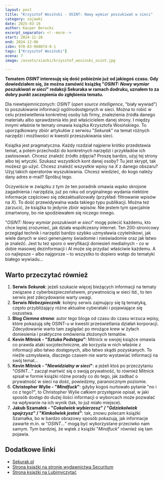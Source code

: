 ```yaml
---
layout: post
title: "Krzysztof Wosiński - OSINT: Nowy wymiar poszukiwań w sieci"
category: zajawki
date: 2025-03-16
author: Kacper Borucki
excerpt_separator: <!--more-->
start: 2024-11-28
end: 2024-12-06
isbn: 978-83-968874-8-1
tags: ["Krzysztof Wosiński"]
ocena: 7
image: /assets/xiazki/krzysztof_wosinski_osint.jpg

---
```


**Tematem *OSINT* interesuję się dość pobieżnie już od jakiegoś czasu. Gdy dowiedziałem się, że można zamówić książkę "*OSINT: Nowy wymiar poszukiwań w sieci*" redakcji Sekuraka w ramach dodruku, uznałem to za dobry punkt zaczepienia do zgłębienia tematu.**

<!--more-->

Dla niewtajemniczonych: *OSINT* (*open source intelligence*, "biały wywiad") to poszukiwanie informacji ogólnodostępnych w sieci. Można to robić w celu prześwietlenia konkretnej osoby lub firmy, znalezienia źródła danego materiału albo sprawdzenia kto jest właścicielem danej strony. I między innymi właśnie te tematy omawia książka Krzysztofa Wosińskiego. To uporządkowany zbiór artykułów z serwisu "*Sekurak*" na temat różnych narzędzi i możliwości w kwestii przeszukiwania sieci.

Książka jest pragmatyczna. Każdy rozdział najpierw krótko przedstawia temat, a potem przechodzi do konkretnych narzędzi i przykładów ich zastosowań. Chcesz znaleźć źródło zdjęcia? Proszę bardzo, użyj tej strony albo tej wtyczki. Szukasz wszystkich kont danej osoby? Tu jest skrypt, tak możesz go użyć. Chcesz znaleźć wszystkie wpisy na *X* z danego obszaru? Użyj takich operatorów wyszukiwania. Chcesz wiedzieć, do kogo należy dany adres e-mail? Spróbuj tego.

Oczywiście w związku z tym że ten poradnik omawia wąsko skrojone zagadnienia i narzędzia, już po roku od oryginalnego wydania niektóre informacje częściowo się zdezaktualizowały (przykład: filtrowanie wpisów na *X*). To dość przewidywalna wada takiego typu publikacji. Można też zarzucić, że książka to jedynie zbiór wpisów. Nie jestem tym specjalnie zmartwiony, bo nie spodziewałem się niczego innego.

"*OSINT: Nowy wymiar poszukiwań w sieci*" mogę polecić każdemu, kto chce lepiej zrozumieć, jak działa współczesny internet. Ten 200-stronicowy przegląd technik i narzędzi bardzo szybko uzmysławia czytelnikowi, jak wiele danych w sieci generujemy świadomie i nieświadomie oraz jak łatwo je znaleźć. Jest tu też sporo o weryfikacji doniesień medialnych - co w dobie masowej dezinformacji i AI może się przydać właściwie każdemu. A co najlepsze – albo najgorsze – to wszystko to dopiero wstęp do tematyki białego wywiadu...

## Warto przeczytać również

1. **Serwis *Sekurak***: jeżeli szukacie więcej bieżących informacji na tematy związane z cyberbezpieczeństwem, prywatnością w sieci itd., to ten serwis jest zdecydowanie warty uwagi.
2. **Serwis *Niebezpiecznik***: kolejny serwis zajmujący się tą tematyką, często przybliżający różne aktualne cyberataki i pojawiające się oszustwa.
3. **Blog *Ciemna strona***: autor tego bloga od czasu do czasu wrzuca wpisy, które pokazują siłę OSINT-u w kwestii prześwietlania działań korporacji. Zdecydowanie warto tam zaglądać po mrożące krew w żyłach doniesienia i praktyczne omówienia złożonych tematów.
4. **Kevin Mitnick - "*Sztuka Podstępu*"**: Mitnick w swojej książce omawia co prawda ataki socjotechniczne, ale korzysta w nich właśnie z informacji albo łatwo dostępnych, albo łatwo skądś pozyskanych. To nieźle uzmysławia, dlaczego czasem nie warto wystawiać informacji na swój temat...
5. **Kevin Mitnick - "*Niewidzialny w sieci*"**: a jeżeli ktoś po przeczytaniu "*OSINT...*" zaczął martwić się o swoją prywatność, to również Mitnick spisał w formie książki różne porady co do tego, jak zadbać o prywatność w sieci na dość, powiedzmy, paranoicznym poziomie.
6. **Christopher Wylie - "*Mindfuck*"**: gdyby kogoś nurtowało pytanie "no i co z tego?", to Christopher Wylie całkiem przystępnie opisał, w jaki sposób dostęp do dużej ilości informacji o wyborcach może pozwalać na wpływanie na ich wynik (tak, to już miało miejsce).
7. **Jakub Szamałek - "*Cokolwiek wybierzesz*" / "*Gdziekolwiek spojrzysz*" / "*Kimkolwiek jesteś*"**: tak, znowu polecam książki Szamałka, bo w bardzo obrazowy sposób pokazują, jak informacje zawarte m.in. w "*OSINT...*" mogą być wykorzystane przeciwko nam samym. Tym bardziej, że wątek z książki "*Mindfuck*" również się tam pojawia.

## Dodatkowe linki

- [Sekurak.pl](https://sekurak.pl/)
- [Strona książki na stronie wydawnictwa Securitum](https://wydawnictwo.securitum.pl/osint-nowy-wymiar-poszukiwan-w-sieci)
- [Strona książki na Lubimyczytać](https://lubimyczytac.pl/ksiazka/5169167/osint-nowy-wymiar-poszukiwan-w-sieci)
